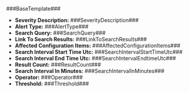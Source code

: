﻿###BaseTemplate###

- **Severity Description:** ###SeverityDescription###
- **Alert Type:** ###AlertType###
- **Search Query:** ###SearchQuery###
- **Link To Search Results:** ###LinkToSearchResults###
- **Affected Configuration Items:** ###AffectedConfigurationItems###
- **Search Interval Start Time Utc:** ###SearchIntervalStartTimeUtc###
- **Search Interval End Time Utc:** ###SearchIntervalEndtimeUtc###
- **Result Count:** ###ResultCount###
- **Search Interval In Minutes:** ###SearchIntervalInMinutes###
- **Operator:** ###Operator###
- **Threshold:** ###Threshold###
